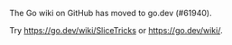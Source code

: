 The Go wiki on GitHub has moved to go.dev (#61940).

Try <https://go.dev/wiki/SliceTricks> or <https://go.dev/wiki/>.

